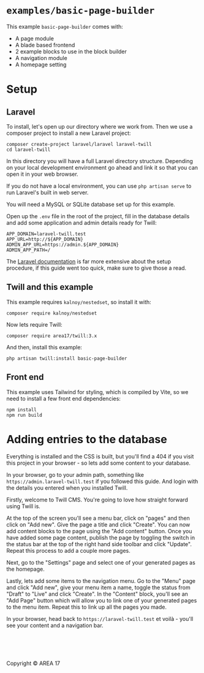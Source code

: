 # `examples/basic-page-builder`

This example `basic-page-builder` comes with:

* A page module
* A blade based frontend
* 2 example blocks to use in the block builder
* A navigation module
* A homepage setting

# Setup

## Laravel

To install, let's open up our directory where we work from. Then we use a composer project to install a new Laravel project:

```
composer create-project laravel/laravel laravel-twill
cd laravel-twill
```

In this directory you will have a full Laravel directory structure. Depending on your local development environment go ahead and link it so that you can open it in your web browser.

If you do not have a local environment, you can use `php artisan serve` to run Laravel's built in web server.

You will need a MySQL or SQLite database set up for this example.

Open up the `.env` file in the root of the project, fill in the database details and add some application and admin details ready for Twill:

```
APP_DOMAIN=laravel-twill.test
APP_URL=http://${APP_DOMAIN}
ADMIN_APP_URL=https://admin.${APP_DOMAIN}
ADMIN_APP_PATH=/
```

The [Laravel documentation](https://laravel.com/docs/10.x) is far more extensive about the setup procedure, if this guide went too quick, make sure to give those a read.

## Twill and this example

This example requires `kalnoy/nestedset`, so install it with:

```
composer require kalnoy/nestedset
```

Now lets require Twill:

```
composer require area17/twill:3.x
```

And then, install this example:

```
php artisan twill:install basic-page-builder
```

## Front end

This example uses Tailwind for styling, which is compiled by Vite, so we need to install a few front end dependencies:

```
npm install
npm run build
```

# Adding entries to the database

Everything is installed and the CSS is built, but you'll find a 404 if you visit this project in your browser - so lets add some content to your database.

In your browser, go to your admin path, something like `https://admin.laravel-twill.test` if you followed this guide. And login with the details you entered when you installed Twill.

Firstly, welcome to Twill CMS. You're going to love how straight forward using Twill is. 

At the top of the screen you'll see a menu bar, click on "pages" and then click on "Add new". Give the page a title and click "Create". You can now add content blocks to the page using the "Add content" button. Once you have added some page content, publish the page by toggling the switch in the status bar at the top of the right hand side toolbar and click "Update". 
Repeat this process to add a couple more pages.

Next, go to the "Settings" page and select one of your generated pages as the homepage.

Lastly, lets add some items to the navigation menu. Go to the "Menu" page and click "Add new", give your menu item a name, toggle the status from "Draft" to "Live" and click "Create". In the "Content" block, you'll see an "Add Page" button which will allow you to link one of your generated pages to the menu item. 
Repeat this to link up all the pages you made.

In your browser, head back to `https://laravel-twill.test` et voilà - you'll see your content and a navigation bar.

<br><br><br><br>
Copyright © AREA 17
